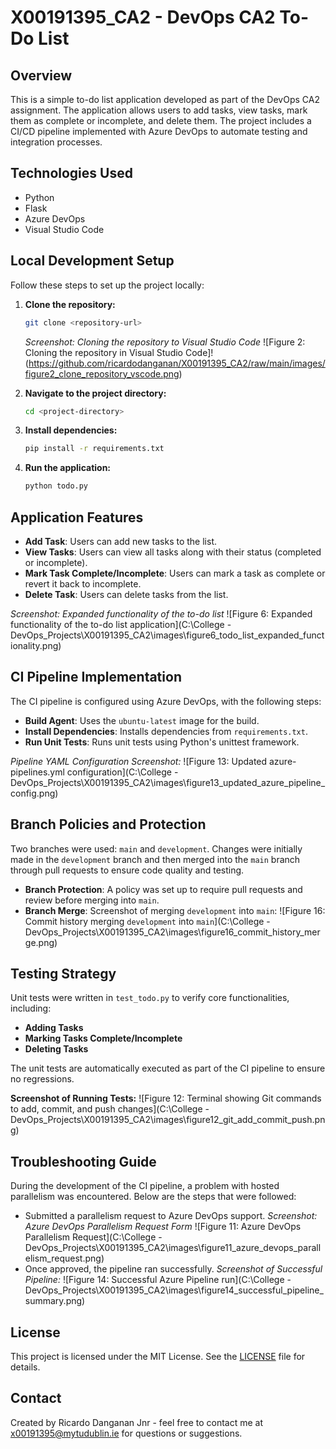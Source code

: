 # X00191395_CA2 - DevOps CA2 To-Do List

## Overview
This is a simple to-do list application developed as part of the DevOps CA2 assignment. The application allows users to add tasks, view tasks, mark them as complete or incomplete, and delete them. The project includes a CI/CD pipeline implemented with Azure DevOps to automate testing and integration processes.

## Technologies Used
- Python
- Flask
- Azure DevOps
- Visual Studio Code

## Local Development Setup
Follow these steps to set up the project locally:

1. **Clone the repository:**
   ```bash
   git clone <repository-url>
   ```
   _Screenshot: Cloning the repository to Visual Studio Code_
   ![Figure 2: Cloning the repository in Visual Studio Code]!(https://github.com/ricardodanganan/X00191395_CA2/raw/main/images/figure2_clone_repository_vscode.png)

2. **Navigate to the project directory:**
   ```bash
   cd <project-directory>
   ```

3. **Install dependencies:**
   ```bash
   pip install -r requirements.txt
   ```

4. **Run the application:**
   ```bash
   python todo.py
   ```

## Application Features
- **Add Task**: Users can add new tasks to the list.
- **View Tasks**: Users can view all tasks along with their status (completed or incomplete).
- **Mark Task Complete/Incomplete**: Users can mark a task as complete or revert it back to incomplete.
- **Delete Task**: Users can delete tasks from the list.

_Screenshot: Expanded functionality of the to-do list_
![Figure 6: Expanded functionality of the to-do list application](C:\College - DevOps_Projects\X00191395_CA2\images\figure6_todo_list_expanded_functionality.png)

## CI Pipeline Implementation
The CI pipeline is configured using Azure DevOps, with the following steps:
- **Build Agent**: Uses the `ubuntu-latest` image for the build.
- **Install Dependencies**: Installs dependencies from `requirements.txt`.
- **Run Unit Tests**: Runs unit tests using Python's unittest framework.

_Pipeline YAML Configuration Screenshot:_
![Figure 13: Updated azure-pipelines.yml configuration](C:\College - DevOps_Projects\X00191395_CA2\images\figure13_updated_azure_pipeline_config.png)

## Branch Policies and Protection
Two branches were used: `main` and `development`. Changes were initially made in the `development` branch and then merged into the `main` branch through pull requests to ensure code quality and testing.
- **Branch Protection**: A policy was set up to require pull requests and review before merging into `main`.
- **Branch Merge**: Screenshot of merging `development` into `main`:
  ![Figure 16: Commit history merging `development` into `main`](C:\College - DevOps_Projects\X00191395_CA2\images\figure16_commit_history_merge.png)

## Testing Strategy
Unit tests were written in `test_todo.py` to verify core functionalities, including:
- **Adding Tasks**
- **Marking Tasks Complete/Incomplete**
- **Deleting Tasks**

The unit tests are automatically executed as part of the CI pipeline to ensure no regressions.

**Screenshot of Running Tests:**
![Figure 12: Terminal showing Git commands to add, commit, and push changes](C:\College - DevOps_Projects\X00191395_CA2\images\figure12_git_add_commit_push.png)

## Troubleshooting Guide
During the development of the CI pipeline, a problem with hosted parallelism was encountered. Below are the steps that were followed:
- Submitted a parallelism request to Azure DevOps support.
  _Screenshot: Azure DevOps Parallelism Request Form_
  ![Figure 11: Azure DevOps Parallelism Request](C:\College - DevOps_Projects\X00191395_CA2\images\figure11_azure_devops_parallelism_request.png)
- Once approved, the pipeline ran successfully.
  _Screenshot of Successful Pipeline:_
  ![Figure 14: Successful Azure Pipeline run](C:\College - DevOps_Projects\X00191395_CA2\images\figure14_successful_pipeline_summary.png)

## License
This project is licensed under the MIT License. See the [LICENSE](LICENSE) file for details.

## Contact
Created by Ricardo Danganan Jnr - feel free to contact me at x00191395@mytudublin.ie for questions or suggestions.


